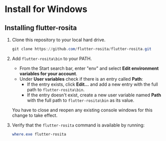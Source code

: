 # Install for Windows

## Installing flutter-rosita

1. Clone this repository to your local hard drive.

   ```powershell
   git clone https://github.com/flutter-rosita/flutter-rosita.git
   ```

2. Add `flutter-rosita\bin` to your PATH.

    - From the Start search bar, enter "env" and select **Edit environment variables for your account**.
    - Under **User variables** check if there is an entry called **Path**:
        - If the entry exists, click **Edit...** and add a new entry with the full path to `flutter-rosita\bin`.
        - If the entry doesn't exist, create a new user variable named **Path** with the full path to `flutter-rosita\bin` as its value.

   You have to close and reopen any existing console windows for this change to take effect.

3. Verify that the `flutter-rosita` command is available by running:

   ```powershell
   where.exe flutter-rosita
   ```